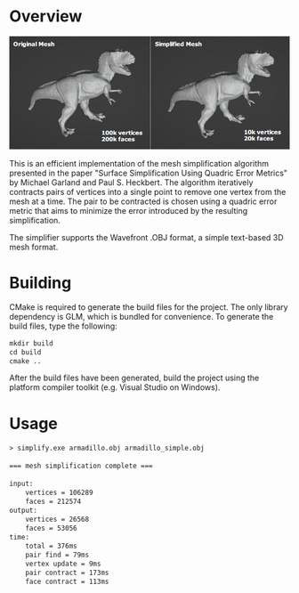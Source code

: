 # Overview

<p align="center">
    <img src="https://github.com/samukallio/mesh-simplifier/blob/main/media/example.png?raw=true">
</p>

This is an efficient implementation of the mesh simplification algorithm presented in the paper
"Surface Simplification Using Quadric Error Metrics" by Michael Garland and Paul S. Heckbert.
The algorithm iteratively contracts pairs of vertices into a single point to remove one vertex
from the mesh at a time.  The pair to be contracted is chosen using a quadric error metric that
aims to minimize the error introduced by the resulting simplification.

The simplifier supports the Wavefront .OBJ format, a simple text-based 3D mesh format.

# Building

CMake is required to generate the build files for the project. The only library dependency is GLM,
which is bundled for convenience. To generate the build files, type the following:
```
mkdir build
cd build
cmake ..
```
After the build files have been generated, build the project using the platform compiler toolkit
(e.g. Visual Studio on Windows).

# Usage

```
> simplify.exe armadillo.obj armadillo_simple.obj

=== mesh simplification complete ===

input:
    vertices = 106289
    faces = 212574
output:
    vertices = 26568
    faces = 53056
time:
    total = 376ms
    pair find = 79ms
    vertex update = 9ms
    pair contract = 173ms
    face contract = 113ms
```
